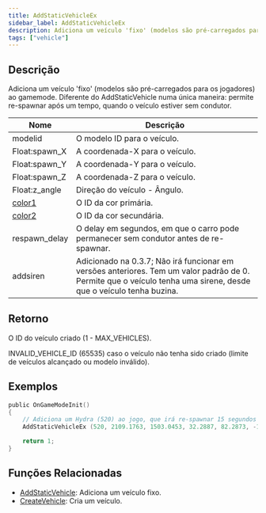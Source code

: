 ```yaml
---
title: AddStaticVehicleEx
sidebar_label: AddStaticVehicleEx
description: Adiciona um veículo 'fixo' (modelos são pré-carregados para os jogadores) ao gamemode.
tags: ["vehicle"]
---
```


## Descrição

Adiciona um veículo 'fixo' (modelos são pré-carregados para os jogadores) ao gamemode. Diferente do AddStaticVehicle numa única maneira: permite re-spawnar após um tempo, quando o veículo estiver sem condutor.

| Nome                                  | Descrição                                                                                                                                                         |
| ------------------------------------- | ----------------------------------------------------------------------------------------------------------------------------------------------------------------- |
| modelid                               | O modelo ID para o veículo.                                                                                                                                       |
| Float:spawn_X                         | A coordenada-X para o veículo.                                                                                                                                    |
| Float:spawn_Y                         | A coordenada-Y para o veículo.                                                                                                                                    |
| Float:spawn_Z                         | A coordenada-Z para o veículo.                                                                                                                                    |
| Float:z_angle                         | Direção do veículo - Ângulo.                                                                                                                                      |
| [color1](../resources/vehiclecolorid) | O ID da cor primária.                                                                                                                                             |
| [color2](../resources/vehiclecolorid) | O ID da cor secundária.                                                                                                                                           |
| respawn_delay                         | O delay em segundos, em que o carro pode permanecer sem condutor antes de re-spawnar.                                                                             |
| addsiren                              | Adicionado na 0.3.7; Não irá funcionar em versões anteriores. Tem um valor padrão de 0. Permite que o veículo tenha uma sirene, desde que o veículo tenha buzina. |

## Retorno

O ID do veículo criado (1 - MAX_VEHICLES).

INVALID_VEHICLE_ID (65535) caso o veículo não tenha sido criado (limite de veículos alcançado ou modelo inválido).

## Exemplos

```c
public OnGameModeInit()
{
    // Adiciona um Hydra (520) ao jogo, que irá re-spawnar 15 segundos após ser deixado.
    AddStaticVehicleEx (520, 2109.1763, 1503.0453, 32.2887, 82.2873, -1, -1, 15);

    return 1;
}
```

## Funções Relacionadas

- [AddStaticVehicle](AddStaticVehicle): Adiciona um veículo fixo.
- [CreateVehicle](CreateVehicle): Cria um veículo.
